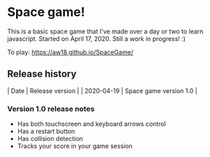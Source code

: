 # Space game!

This is a basic space game that I've made over a day or two to learn javascript. Started on April 17, 2020. Still a work in progress! :)

To play: https://aw18.github.io/SpaceGame/

## Release history
| Date | Release version |
| 2020-04-19 | Space game version 1.0 |

### Version 1.0 release notes
- Has both touchscreen and keyboard arrows control
- Has a restart button
- Has collision detection
- Tracks your score in your game session
